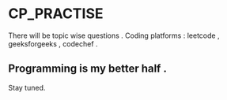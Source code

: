 # CP_PRACTISE

There will be topic wise questions . 
Coding platforms :  leetcode , geeksforgeeks , codechef . 

## Programming is my better half .

Stay tuned.